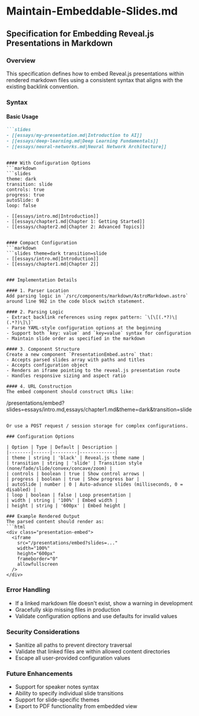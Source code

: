 # Maintain-Embeddable-Slides.md

## Specification for Embedding Reveal.js Presentations in Markdown

### Overview
This specification defines how to embed Reveal.js presentations within rendered markdown files using a consistent syntax that aligns with the existing backlink convention.

### Syntax

#### Basic Usage
```markdown
```slides
- [[essays/my-presentation.md|Introduction to AI]]
- [[essays/deep-learning.md|Deep Learning Fundamentals]]
- [[essays/neural-networks.md|Neural Network Architecture]]
```
```

#### With Configuration Options
```markdown
```slides
theme: dark
transition: slide
controls: true
progress: true
autoSlide: 0
loop: false

- [[essays/intro.md|Introduction]]
- [[essays/chapter1.md|Chapter 1: Getting Started]]
- [[essays/chapter2.md|Chapter 2: Advanced Topics]]
```
```

#### Compact Configuration
```markdown
```slides theme=dark transition=slide
- [[essays/intro.md|Introduction]]
- [[essays/chapter1.md|Chapter 2]]
```
```

### Implementation Details

#### 1. Parser Location
Add parsing logic in `/src/components/markdown/AstroMarkdown.astro` around line 982 in the code block switch statement.

#### 2. Parsing Logic
- Extract backlink references using regex pattern: `\[\[(.*?)\|(.*?)\]\]`
- Parse YAML-style configuration options at the beginning
- Support both `key: value` and `key=value` syntax for configuration
- Maintain slide order as specified in the markdown

#### 3. Component Structure
Create a new component `PresentationEmbed.astro` that:
- Accepts parsed slides array with paths and titles
- Accepts configuration object
- Renders an iframe pointing to the reveal.js presentation route
- Handles responsive sizing and aspect ratio

#### 4. URL Construction
The embed component should construct URLs like:
```
/presentations/embed?slides=essays/intro.md,essays/chapter1.md&theme=dark&transition=slide
```

Or use a POST request / session storage for complex configurations.

### Configuration Options

| Option | Type | Default | Description |
|--------|------|---------|-------------|
| theme | string | 'black' | Reveal.js theme name |
| transition | string | 'slide' | Transition style (none/fade/slide/convex/concave/zoom) |
| controls | boolean | true | Show control arrows |
| progress | boolean | true | Show progress bar |
| autoSlide | number | 0 | Auto-advance slides (milliseconds, 0 = disabled) |
| loop | boolean | false | Loop presentation |
| width | string | '100%' | Embed width |
| height | string | '600px' | Embed height |

### Example Rendered Output
The parsed content should render as:
```html
<div class="presentation-embed">
  <iframe 
    src="/presentations/embed?slides=..." 
    width="100%" 
    height="600px"
    frameborder="0"
    allowfullscreen
  />
</div>
```

### Error Handling
- If a linked markdown file doesn't exist, show a warning in development
- Gracefully skip missing files in production
- Validate configuration options and use defaults for invalid values

### Security Considerations
- Sanitize all paths to prevent directory traversal
- Validate that linked files are within allowed content directories
- Escape all user-provided configuration values

### Future Enhancements
- Support for speaker notes syntax
- Ability to specify individual slide transitions
- Support for slide-specific themes
- Export to PDF functionality from embedded view
